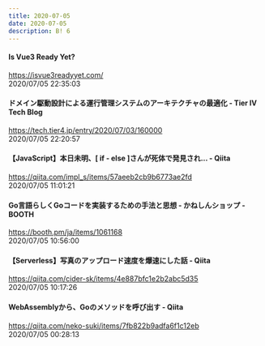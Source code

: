 ```yaml
---
title: 2020-07-05
date: 2020-07-05
description: B! 6
---
```


#### Is Vue3 Ready Yet?
https://isvue3readyyet.com/<br>
2020/07/05 22:35:03<br>


#### ドメイン駆動設計による運行管理システムのアーキテクチャの最適化 - Tier IV Tech Blog
https://tech.tier4.jp/entry/2020/07/03/160000<br>
2020/07/05 22:20:57<br>


#### 【JavaScript】本日未明、[ if - else ]さんが死体で発見され... - Qiita
https://qiita.com/impl_s/items/57aeeb2cb9b6773ae2fd<br>
2020/07/05 11:01:21<br>


#### Go言語らしくGoコードを実装するための手法と思想 - かねしんショップ - BOOTH
https://booth.pm/ja/items/1061168<br>
2020/07/05 10:56:00<br>


#### 【Serverless】写真のアップロード速度を爆速にした話 - Qiita
https://qiita.com/cider-sk/items/4e887bfc1e2b2abc5d35<br>
2020/07/05 10:17:26<br>


#### WebAssemblyから、Goのメソッドを呼び出す - Qiita
https://qiita.com/neko-suki/items/7fb822b9adfa6f1c12eb<br>
2020/07/05 00:28:13<br>


